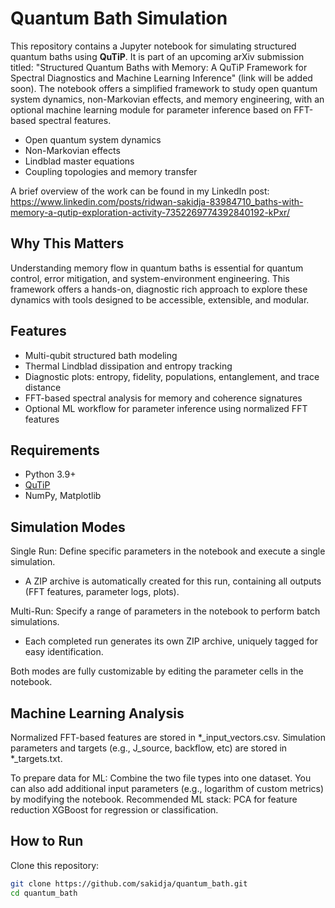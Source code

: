 # Quantum Bath Simulation

This repository contains a Jupyter notebook for simulating structured quantum baths using **QuTiP**. 
It is part of an upcoming arXiv submission titled: "Structured Quantum Baths with Memory: A QuTiP Framework for Spectral Diagnostics and
Machine Learning Inference" (link will be added soon). The notebook offers a simplified framework to study open quantum system dynamics, non-Markovian effects, and memory engineering, with an optional machine learning module for parameter inference based on FFT-based spectral features.

- Open quantum system dynamics
- Non-Markovian effects
- Lindblad master equations
- Coupling topologies and memory transfer

A brief overview of the work can be found in my LinkedIn post:
https://www.linkedin.com/posts/ridwan-sakidja-83984710_baths-with-memory-a-qutip-exploration-activity-7352269774392840192-kPxr/

## Why This Matters

Understanding memory flow in quantum baths is essential for quantum control, error mitigation, and system-environment engineering. This framework offers a hands-on, diagnostic rich approach to explore these dynamics with tools designed to be accessible, extensible, and modular.

## Features
- Multi-qubit structured bath modeling
- Thermal Lindblad dissipation and entropy tracking
- Diagnostic plots: entropy, fidelity, populations, entanglement, and trace distance
- FFT-based spectral analysis for memory and coherence signatures
- Optional ML workflow for parameter inference using normalized FFT features

## Requirements
- Python 3.9+
- [QuTiP](https://qutip.org)
- NumPy, Matplotlib

## Simulation Modes
  Single Run: Define specific parameters in the notebook and execute a single simulation.
  - A ZIP archive is automatically created for this run, containing all outputs (FFT features, parameter logs, plots).

  Multi-Run: Specify a range of parameters in the notebook to perform batch simulations.
  - Each completed run generates its own ZIP archive, uniquely tagged for easy identification.
 
  Both modes are fully customizable by editing the parameter cells in the notebook.

## Machine Learning Analysis 
Normalized FFT-based features are stored in *_input_vectors.csv.
Simulation parameters and targets (e.g., J_source, backflow, etc) are stored in *_targets.txt.

To prepare data for ML:
Combine the two file types into one dataset.
You can also add additional input parameters (e.g., logarithm of custom metrics) by modifying the notebook.
Recommended ML stack:
PCA for feature reduction
XGBoost for regression or classification.


## How to Run

Clone this repository:
```bash
git clone https://github.com/sakidja/quantum_bath.git
cd quantum_bath



